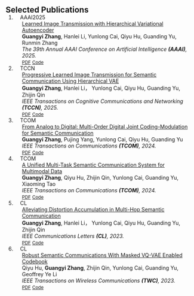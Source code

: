 <h2 id="publications" style="margin: 2px 0px -15px;">Selected Publications</h2>

<div class="publications">
<ol class="bibliography">

<li>
<div class="pub-row">

  <div class="col-sm-3 abbr" style="position: relative;padding-right: 15px;padding-left: 15px;">
    <abbr class="badge">AAAI2025</abbr>
  </div>

  <div class="col-sm-9" style="position: relative;padding-right: 15px;padding-left: 20px;">
    <div class="title"><a href="https://arxiv.org/pdf/2408.16340">Learned Image Transmission with Hierarchical Variational Autoencoder</a></div>
    <div class="author"><strong>Guangyi Zhang</strong>, Hanlei Li, Yunlong Cai, Qiyu Hu, Guanding Yu, Runmin Zhang</div>
    <div class="periodical"><em>The 39th Annual AAAI Conference on Artificial Intelligence <strong>(AAAI)</strong>, 2025.</em></div>
    <div class="links">
      <a href="https://arxiv.org/pdf/2408.16340" class="btn btn-sm z-depth-0" role="button" target="_blank" style="font-size:12px;">PDF</a>
      <a href="https://github.com/zhang-guangyi/HJSCC" class="btn btn-sm z-depth-0" role="button" target="_blank" style="font-size:12px;">Code</a>
  </div>
  </div>
</div>

</li>


<li>
<div class="pub-row">

  <div class="col-sm-3 abbr" style="position: relative;padding-right: 15px;padding-left: 15px;">
    <abbr class="badge">TCCN</abbr>
  </div>

  <div class="col-sm-9" style="position: relative;padding-right: 15px;padding-left: 20px;">
    <div class="title"><a href="https://ieeexplore.ieee.org/abstract/document/10907944">Progressive Learned Image Transmission for Semantic Communication Using Hierarchical VAE</a></div>
    <div class="author"><strong>Guangyi Zhang</strong>, Hanlei Li， Yunlong Cai, Qiyu Hu, Guanding Yu, Zhijin Qin</div>
    <div class="periodical"><em>IEEE Transactions on Cognitive Communications and Networking  <strong>(TCCN)</strong>, 2025.</em></div>
    <div class="links">
      <a href="https://ieeexplore.ieee.org/stamp/stamp.jsp?tp=&arnumber=10907944" class="btn btn-sm z-depth-0" role="button" target="_blank" style="font-size:12px;">PDF</a>
      <a href="https://github.com/zhang-guangyi/HJSCC" class="btn btn-sm z-depth-0" role="button" target="_blank" style="font-size:12px;">Code</a>
    </div>
  </div>
</div>
</li>


<li>
<div class="pub-row">

  <div class="col-sm-3 abbr" style="position: relative;padding-right: 15px;padding-left: 15px;">
    <abbr class="badge">TCOM</abbr>
  </div>

  <div class="col-sm-9" style="position: relative;padding-right: 15px;padding-left: 20px;">
    <div class="title"><a href="https://ieeexplore.ieee.org/document/10778620">From Analog to Digital: Multi-Order Digital Joint Coding-Modulation for Semantic Communication</a></div>
    <div class="author"><strong>Guangyi Zhang</strong>, Pujing Yang, Yunlong Cai, Qiyu Hu, Guanding Yu</div>
    <div class="periodical"><em>IEEE Transactions on Communications <strong>(TCOM)</strong>, 2024.</em></div>
    <div class="links">
      <a href="https://ieeexplore.ieee.org/stamp/stamp.jsp?tp=&arnumber=10778620" class="btn btn-sm z-depth-0" role="button" target="_blank" style="font-size:12px;">PDF</a>
      <a href="https://github.com/zhang-guangyi/Semantic-MDJCM" class="btn btn-sm z-depth-0" role="button" target="_blank" style="font-size:12px;">Code</a>
    </div>
  </div>
</div>
</li>


<li>
<div class="pub-row">

  <div class="col-sm-3 abbr" style="position: relative;padding-right: 15px;padding-left: 15px;">
    <abbr class="badge">TCOM</abbr>
  </div>

  <div class="col-sm-9" style="position: relative;padding-right: 15px;padding-left: 20px;">
    <div class="title"><a href="https://ieeexplore.ieee.org/abstract/document/10431795">A Unified Multi-Task Semantic Communication System for Multimodal Data</a></div>
    <div class="author"><strong>Guangyi Zhang</strong>, Qiyu Hu, Zhijin Qin, Yunlong Cai, Guanding Yu, Xiaoming Tao</div>
    <div class="periodical"><em>IEEE Transactions on Communications <strong>(TCOM)</strong>, 2024.</em></div>
    <div class="links">
      <a href="https://ieeexplore.ieee.org/stamp/stamp.jsp?tp=&arnumber=10431795" class="btn btn-sm z-depth-0" role="button" target="_blank" style="font-size:12px;">PDF</a>
      <a href="https://github.com/zhang-guangyi/t-udeepsc" class="btn btn-sm z-depth-0" role="button" target="_blank" style="font-size:12px;">Code</a>
    </div>
  </div>
</div>
</li>


<li>
<div class="pub-row">

  <div class="col-sm-3 abbr" style="position: relative;padding-right: 15px;padding-left: 15px;">
    <abbr class="badge">CL</abbr>
  </div>

  <div class="col-sm-9" style="position: relative;padding-right: 15px;padding-left: 20px;">
    <div class="title"><a href="https://ieeexplore.ieee.org/abstract/document/10345598">Alleviating Distortion Accumulation in Multi-Hop Semantic Communication</a></div>
    <div class="author"><strong>Guangyi Zhang</strong>, Hanlei Li， Yunlong Cai, Qiyu Hu, Guanding Yu, Zhijin Qin</div>
    <div class="periodical"><em>IEEE Communications Letters   <strong>(CL)</strong>, 2023.</em></div>
    <div class="links">
      <a href="https://ieeexplore.ieee.org/abstract/document/10345598" class="btn btn-sm z-depth-0" role="button" target="_blank" style="font-size:12px;">PDF</a>
      <a href="https://github.com/ZJU-IICNS-AICOMM/Multihop-DeepSC" class="btn btn-sm z-depth-0" role="button" target="_blank" style="font-size:12px;">Code</a>
    </div>
  </div>
</div>
</li>



<li>
<div class="pub-row">

  <div class="col-sm-3 abbr" style="position: relative;padding-right: 15px;padding-left: 15px;">
    <abbr class="badge">CL</abbr>
  </div>

  <div class="col-sm-9" style="position: relative;padding-right: 15px;padding-left: 20px;">
    <div class="title"><a href="https://ieeexplore.ieee.org/abstract/document/10101778">Robust Semantic Communications With Masked VQ-VAE Enabled Codebook</a></div>
    <div class="author">Qiyu Hu, <strong>Guangyi Zhang</strong>, Zhijin Qin, Yunlong Cai, Guanding Yu, Geoffrey Ye Li</div>
    <div class="periodical"><em>IEEE Transactions on Wireless Communications  <strong>(TWC)</strong>, 2023.</em></div>
    <div class="links">
      <a href="https://ieeexplore.ieee.org/stamp/stamp.jsp?tp=&arnumber=10101778" class="btn btn-sm z-depth-0" role="button" target="_blank" style="font-size:12px;">PDF</a>
      <a href="https://github.com/ZJU-IICNS-AICOMM/Multihop-DeepSC" class="btn btn-sm z-depth-0" role="button" target="_blank" style="font-size:12px;">Code</a>
    </div>
  </div>
</div>
</li>

  
<br>

</ol>
</div>
